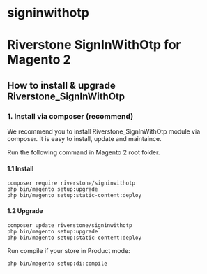 # signinwithotp

# Riverstone SignInWithOtp for Magento 2

## How to install & upgrade Riverstone_SignInWithOtp

### 1. Install via composer (recommend)

We recommend you to install Riverstone_SignInWithOtp module via composer. It is easy to install, update and maintaince.

Run the following command in Magento 2 root folder.

#### 1.1 Install

```
composer require riverstone/signinwithotp
php bin/magento setup:upgrade
php bin/magento setup:static-content:deploy

```
#### 1.2 Upgrade

```
composer update riverstone/signinwithotp
php bin/magento setup:upgrade
php bin/magento setup:static-content:deploy

```
Run compile if your store in Product mode:

```
php bin/magento setup:di:compile

```
